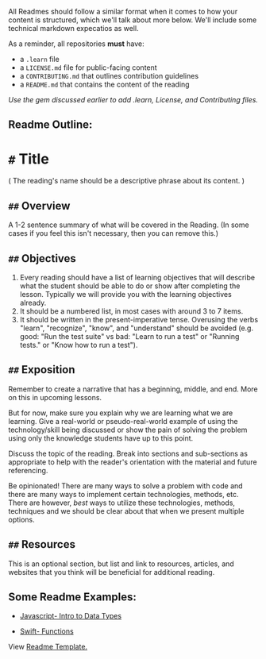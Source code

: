All Readmes should follow a similar format when it comes to how your content is structured, which we'll talk about more below. We'll include some technical markdown expecatios as well.

As a reminder, all repositories **must** have:

* a `.learn` file 
* a `LICENSE.md` file for public-facing content
* a `CONTRIBUTING.md` that outlines contribution guidelines 
* a `README.md` that contains the content of the reading

*Use the gem discussed earlier to add .learn, License, and Contributing files.*

## Readme Outline:


# `#` Title 

( The reading's name should be a descriptive phrase about its content. )

## `##` Overview

A 1-2 sentence summary of what will be covered in the Reading. (In some cases if you feel this isn't necessary, then you can remove this.)

## `##` Objectives

 1. Every reading should have a list of learning objectives that will describe what the student should be able to do or show after completing the lesson. Typically we will provide you with the learning objectives already.
 2. It should be a numbered list, in most cases with around 3 to 7 items.
 3. It should be written in the present-imperative tense. Overusing the verbs "learn", "recognize", "know", and "understand" should be avoided (e.g. good: "Run the test suite" vs bad: "Learn to run a test" or "Running tests." or "Know how to run a test").

## `##` Exposition

Remember to create a narrative that has a beginning, middle, and end. More on this in upcoming lessons.

But for now, make sure you explain why we are learning what we are learning. Give a real-world or pseudo-real-world example of using the technology/skill being discussed or show the pain of solving the problem using only the knowledge students have up to this point. 

Discuss the topic of the reading. Break into sections and sub-sections as appropriate to help with the reader's orientation with the material and future referencing.

Be opinionated! There are many ways to solve a problem with code and there are many ways to implement certain technologies, methods, etc. There are however, *best* ways to utilize these technologies, methods, techniques and we should be clear about that when we present multiple options. 

## `##` Resources

This is an optional section, but list and link to resources, articles, and websites that you think will be beneficial for additional reading.

## Some Readme Examples:

  * [Javascript- Intro to Data Types](https://github.com/learn-co-curriculum/javascript-intro-to-data-types)
	
  * [Swift- Functions](https://github.com/learn-co-curriculum/swift-functions-readme)
	
<p data-visibility='hidden'>View <a href='https://learn.co/lessons/readme-template' title='Readme Template.'>Readme Template.</p>


